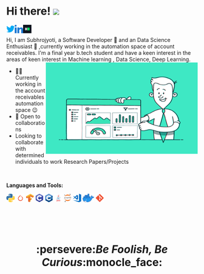 # Hi there! <img src="https://media.giphy.com/media/hvRJCLFzcasrR4ia7z/giphy.gif" width="40px">                 
<a href="https://twitter.com/_subhrojyotiroy">
  <img align="left" alt="Subhrojyoti Roy | Twitter" width="22px" src="https://github.com/ssubhrojyoti/ssubhrojyoti/blob/main/assets/ico/013-twitter-1.png" />
</a>
<a href="https://www.linkedin.com/in/subhrojyoti-roy/">
  <img align="left" alt="Subhro'sLinkdeIN" width="22px" src="https://github.com/ssubhrojyoti/ssubhrojyoti/blob/main/assets/ico/031-linkedin.png" />
</a>
<a href="https://www.hackerrank.com/ssubhrojyotiroy">
  <img align="left" alt="Subhro'sHackerRank" width="22px" src="https://github.com/ssubhrojyoti/ssubhrojyoti/blob/main/assets/ico/HackerRank_Icon-1000px.png" />
</a>              

<!-- ![](https://visitor-badge.glitch.me/badge?page_id=ssubhrojyoti.ssubhrojyoti) -->



<br />

Hi, I am Subhrojyoti, a Software Developer 🚀 and an Data Science Enthusiast 🤖 ,currently working in the automation space of account receivables. I'm a final year b.tech student and have a keen interest in the areas of keen interest in Machine learning , Data Science, Deep Learning.
<img align="right" alt="GIF" src="https://github.com/ssubhrojyoti/ssubhrojyoti/blob/main/assets/ico/Unite-Online-Conquer-with-Innovation.gif" width="400" height="240" />
</p>

- :man_technologist: Currently working in the account receivables automation space :wink:
- :open_hands: Open to collaborations
- Looking to collaborate with determined individuals to work Research Papers/Projects 

<br />

**Languages and Tools:**

<code><img height="22" src="https://github.com/ssubhrojyoti/ssubhrojyoti/blob/main/assets/ico/600px-Python-logo-notext.svg.png"></code>
<code><img height="22" src="https://github.com/ssubhrojyoti/ssubhrojyoti/blob/main/assets/ico/pytorch-logo.png" ></code>
<code><img height="22" src="https://github.com/ssubhrojyoti/ssubhrojyoti/blob/main/assets/ico/Tensorflow_logo.svg.png"></code>
<code><img height="22" src="https://github.com/ssubhrojyoti/ssubhrojyoti/blob/main/assets/ico/C.png"></code>
<code><img height="22" src="https://github.com/ssubhrojyoti/ssubhrojyoti/blob/main/assets/ico/cpp_logo.png"></code>
<code><img height="22" src="https://github.com/ssubhrojyoti/ssubhrojyoti/blob/main/assets/ico/java-eps-vector-logo.png"></code>
<code><img height="22" src="https://github.com/ssubhrojyoti/ssubhrojyoti/blob/main/assets/ico/518px-Jupyter_logo.svg.png"></code>
<code><img height="22" src="https://github.com/ssubhrojyoti/ssubhrojyoti/blob/main/assets/ico/visual-studio-code-logo-284BC24C39-seeklogo.com.png"></code>
<code><img height="22" src="https://github.com/ssubhrojyoti/ssubhrojyoti/blob/main/assets/ico/Moby-logo.png"></code>
<code><img height="22" src="https://github.com/ssubhrojyoti/ssubhrojyoti/blob/main/assets/ico/Git_icon.svg.png"></code>

<!-- <p align="left"> <img src="https://github-readme-stats.vercel.app/api?username=ssubhrojyoti&show_icons=true&theme=radical&hide=contribs,prs,issues,contribsto,stars" alt="ssubhrojyoti" width = "400" />&nbsp;<img src="https://github-readme-stats.vercel.app/api/top-langs/?username=ssubhrojyoti&layout=compact&theme=tokyonight&count_private=true&hide="" alt="languages" width = "300" /> -->
 
<br />
<br /> 
<br /> 
<h1 align='center'>:persevere:<i>Be Foolish, Be Curious</i>:monocle_face:</h1>
